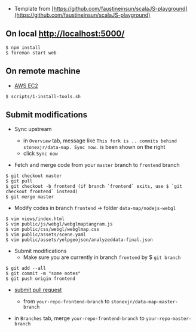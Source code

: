 - Template from [https://github.com/faustineinsun/scalaJS-playground](https://github.com/faustineinsun/scalaJS-playground)

## On local [http://localhost:5000/](http://localhost:5000/)

```
$ npm install
$ foreman start web 
```

## On remote machine

* [AWS EC2](http://ec2-52-6-112-107.compute-1.amazonaws.com:5000/)

```
$ scripts/1-install-tools.sh
```

## Submit modifications

* Sync upstream
    * in `Overview` tab, message like `This fork is .. commits behind stonexjr/data-map. Sync now.` is been shown on the right 
    * click `Sync now`

* Fetch and merge code from your `master` branch to `frontend` branch

```
$ git checkout master 
$ git pull
$ git checkout -b frontend (if branch `frontend` exits, use $ `git checkout frontend` instead)
$ git merge master
```

* Modify codes in branch `frontend` -> folder `data-map/nodejs-webgl` 

```
$ vim views/index.html
$ vim public/js/webgl/webglmaptangram.js
$ vim public/css/webgl/webglmap.css
$ vim public/assets/scene.yaml
$ vim public/assets/yelpgeojson/analyzeddata-final.json
```

* Submit modifications
    * Make sure you are currently in branch `frontend` by $ `git branch`

```
$ git add --all
$ git commit -m "some notes" 
$ git push origin frontend
```

* [submit pull request](https://www.atlassian.com/git/tutorials/making-a-pull-request/how-it-works)
    * from `your-repo-frontend-branch` to `stonexjr/data-map-master-branch`

* in `Branches` tab, merge `your-repo-frontend-branch` to `your-repo-master-branch` 

